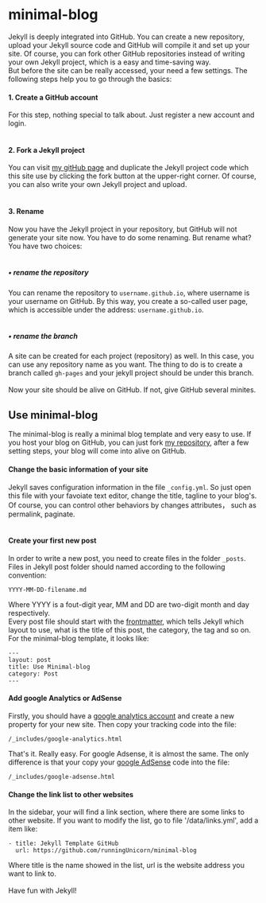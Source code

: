 # minimal-blog

Jekyll is deeply integrated into GitHub. You can create a new repository, upload your Jekyll source code and GitHub will compile it and set up 
your site. Of course, you can fork other GitHub repositories instead of writing your own Jekyll project, which is a easy and time-saving way.  
But before the site can be really accessed, your need a few settings. The following steps help you to go through the basics:  
#### 1. Create a GitHub account  
For this step, nothing special to talk about. Just register a new account and login.  
<br>
#### 2. Fork a Jekyll project
You can visit [my gitHub page](https://github.com/runningUnicorn/minimal-blog) and duplicate the Jekyll project code which this site use by clicking 
the fork button at the upper-right corner. Of course, you can also write your own Jekyll project and upload.  
<br>
#### 3. Rename
Now you have the Jekyll project in your repository, but GitHub will not generate your site now. You have to do some renaming. But rename what? You 
have two choices:  
<br>
##### • rename the repository  
You can rename the repository to `username.github.io`, where username is your username on GitHub. By this way, you create a so-called user page, which 
is accessible under the address: `username.github.io`.  
<br>
##### • rename the branch  
A site can be created for each project (repository) as well. In this case, you can use any repository name as you want. The thing to do is to create a 
branch called `gh-pages` and your jekyll project should be under this branch.  
<br>
Now your site should be alive on GitHub. If not, give GitHub several minites.  
  
## Use minimal-blog
  
The minimal-blog is really a minimal blog template and very easy to use. If you host your blog on GitHub, you can just fork 
[my repository](https://github.com/runningUnicorn/minimal-blog), after a few setting steps, your blog will come into alive on GitHub. 
<br>
#### Change the basic information of your site
Jekyll saves configuration information in the file `_config.yml`. So just open this file with your favoiate text editor, change 
the title, tagline to your blog's. Of course, you can control other behaviors by changes attributes， such as permalink, paginate.  
<br>
#### Create your first new post
In order to write a new post, you need to create files in the folder `_posts`. Files in Jekyll post folder should named according to 
the following convention:
```
YYYY-MM-DD-filename.md  
```
Where YYYY is a fout-digit year, MM and DD are two-digit month and day respectively.  
Every post file should start with the [frontmatter](https://jekyllrb.com/docs/frontmatter/), which tells Jekyll which layout to use, what is 
the title of this post, the category, the tag and so on. For the minimal-blog template, it looks like:  
```
---
layout: post  
title: Use Minimal-blog  
category: Post
---
```
#### Add google Analytics or AdSense
Firstly, you should have a [google analytics account](https://support.google.com/analytics/answer/1008015?hl=en) and create a new property for 
your new site. Then copy your tracking code into the file:
```
/_includes/google-analytics.html
```
That's it. Really easy.
For google Adsense, it is almost the same. The only difference is that your copy your [google AdSense](https://www.google.com/adsense/) code 
into the file:
```
/_includes/google-adsense.html
```
#### Change the link list to other websites
In the sidebar, your will find a link section, where there are some links to other website. If you want to modify the list, go to file '/data/links.yml', 
add a item like:
```
- title: Jekyll Template GitHub
  url: https://github.com/runningUnicorn/minimal-blog
```
Where title is the name showed in the list, url is the website address you want to link to.  
<br>
Have fun with Jekyll!
